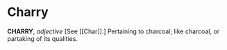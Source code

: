 # Charry

**CHARRY**, _adjective_ \[See [[Char]].\] Pertaining to charcoal; like charcoal, or partaking of its qualities.
